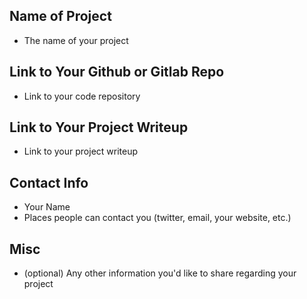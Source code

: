 ## Name of Project 
* The name of your project  

## Link to Your Github or Gitlab Repo
* Link to your code repository

## Link to Your Project Writeup
* Link to your project writeup

## Contact Info
* Your Name
* Places people can contact you (twitter, email, your website, etc.)

## Misc 
* (optional) Any other information you'd like to share regarding your project
